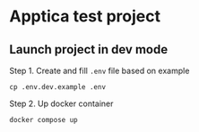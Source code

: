 # Apptica test project

## Launch project in dev mode

Step 1. Create and fill `.env` file based on example
````
cp .env.dev.example .env
````

Step 2. Up docker container
````
docker compose up
````
